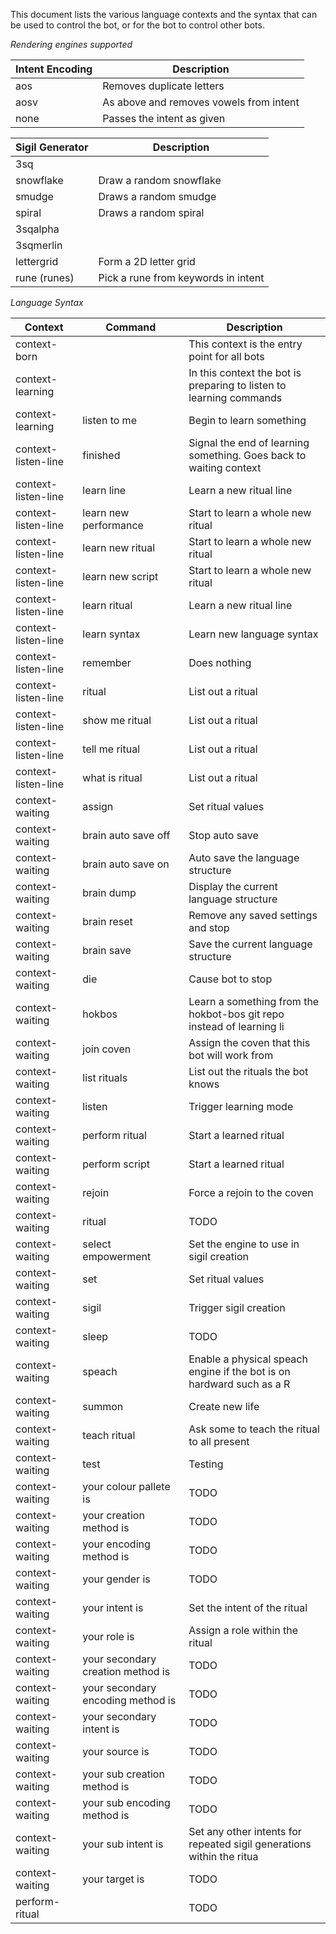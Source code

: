 This document lists the various language contexts and the syntax that can be used to control the bot,
or for the bot to control other bots.

_Rendering engines supported_

|Intent Encoding|Description                              |
|---------------|-----------------------------------------|
|aos            |Removes duplicate letters                |
|aosv           |As above and removes vowels from intent  |
|none           |Passes the intent as given               |

|Sigil Generator|Description                              |
|---------------|-----------------------------------------|
|3sq            |                                         |
|snowflake      |Draw a random snowflake                  |
|smudge         |Draws a random smudge                    |
|spiral         |Draws a random spiral                    |
|3sqalpha       |                                         |
|3sqmerlin      |                                         |
|lettergrid     |Form a 2D letter grid                    |
|rune (runes)   |Pick a rune from keywords in intent      |
_Language Syntax_

|Context             |Command                                           |Description                                                           |
|--------------------|--------------------------------------------------|----------------------------------------------------------------------|
|context-born        |                                                  | This context is the entry point for all bots                         |
|context-learning    |                                                  | In this context the bot is preparing to listen to learning commands  |
|context-learning    | listen to me                                     | Begin to learn something                                             |
|context-listen-line | finished                                         | Signal the end of learning something. Goes back to waiting context   |
|context-listen-line | learn line                                       | Learn a new ritual line                                              |
|context-listen-line | learn new performance                            | Start to learn a whole new ritual                                    |
|context-listen-line | learn new ritual                                 | Start to learn a whole new ritual                                    |
|context-listen-line | learn new script                                 | Start to learn a whole new ritual                                    |
|context-listen-line | learn ritual                                     | Learn a new ritual line                                              |
|context-listen-line | learn syntax                                     | Learn new language syntax                                            |
|context-listen-line | remember                                         | Does nothing                                                         |
|context-listen-line | ritual                                           | List out a ritual                                                    |
|context-listen-line | show me ritual                                   | List out a ritual                                                    |
|context-listen-line | tell me ritual                                   | List out a ritual                                                    |
|context-listen-line | what is ritual                                   | List out a ritual                                                    |
|context-waiting     | assign                                           | Set ritual values                                                    |
|context-waiting     | brain auto save off                              | Stop auto save                                                       |
|context-waiting     | brain auto save on                               | Auto save the language structure                                     |
|context-waiting     | brain dump                                       | Display the current language structure                               |
|context-waiting     | brain reset                                      | Remove any saved settings and stop                                   |
|context-waiting     | brain save                                       | Save the current language structure                                  |
|context-waiting     | die                                              | Cause bot to stop                                                    |
|context-waiting     | hokbos                                           | Learn a something from the hokbot-bos git repo instead of learning li|
|context-waiting     | join coven                                       | Assign the coven that this bot will work from                        |
|context-waiting     | list rituals                                     | List out the rituals the bot knows                                   |
|context-waiting     | listen                                           | Trigger learning mode                                                |
|context-waiting     | perform ritual                                   | Start a learned ritual                                               |
|context-waiting     | perform script                                   | Start a learned ritual                                               |
|context-waiting     | rejoin                                           | Force a rejoin to the coven                                          |
|context-waiting     | ritual                                           | TODO                                                                 |
|context-waiting     | select empowerment                               | Set the engine to use in sigil creation                              |
|context-waiting     | set                                              | Set ritual values                                                    |
|context-waiting     | sigil                                            | Trigger sigil creation                                               |
|context-waiting     | sleep                                            | TODO                                                                 |
|context-waiting     | speach                                           | Enable a physical speach engine if the bot is on hardward such as a R|
|context-waiting     | summon                                           | Create new life                                                      |
|context-waiting     | teach ritual                                     | Ask some to teach the ritual to all present                          |
|context-waiting     | test                                             | Testing                                                              |
|context-waiting     | your colour pallete is                           | TODO                                                                 |
|context-waiting     | your creation method is                          | TODO                                                                 |
|context-waiting     | your encoding method is                          | TODO                                                                 |
|context-waiting     | your gender is                                   | TODO                                                                 |
|context-waiting     | your intent is                                   | Set the intent of the ritual                                         |
|context-waiting     | your role is                                     | Assign a role within the ritual                                      |
|context-waiting     | your secondary creation method is                | TODO                                                                 |
|context-waiting     | your secondary encoding method is                | TODO                                                                 |
|context-waiting     | your secondary intent is                         | TODO                                                                 |
|context-waiting     | your source is                                   | TODO                                                                 |
|context-waiting     | your sub creation method is                      | TODO                                                                 |
|context-waiting     | your sub encoding method is                      | TODO                                                                 |
|context-waiting     | your sub intent is                               | Set any other intents for repeated sigil generations within the ritua|
|context-waiting     | your target is                                   | TODO                                                                 |
|perform-ritual      |                                                  | TODO                                                                 |